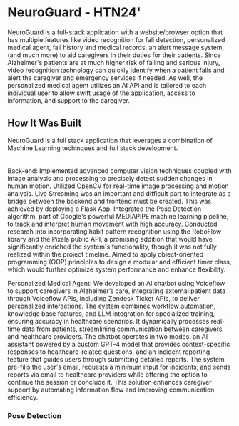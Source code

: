 <h1>NeuroGuard - HTN24'</h1>

<p>NeuroGuard is a full-stack application with a website/browser option that has multiple features like video recognition for fall detection, personalized medical agent, fall history and medical records, an alert message system, (and much more) to aid caregivers in their duties for their patients. Since Alzheimer's patients are at much higher risk of falling and serious injury, video recognition technology can quickly identify when a patient falls and alert the caregiver and emergency services if needed. As well, the personalized medical agent utilizes an AI API and is tailored to each individual user to allow swift usage of the application, access to information, and support to the caregiver.</p>

<h2>How It Was Built</h2>

<p>NeuroGuard is a full stack application that leverages a combination of Machine Learning techinques and full stack development. <br></br> <br>Back-end: Implemented advanced computer vision techniques coupled with image analysis and processing to precisely detect sudden changes in human motion. Utilized OpenCV for real-time image processing and motion analysis. Live Streaming was an important and difficult part to integrate as a bridge between the backend and frontend must be created. This was achieved by deploying a Flask App. Integrated the Pose Detection algorithm, part of Google's powerful MEDIAPIPE machine learning pipeline, to track and interpret human movement with high accuracy. Conducted research into incorporating habit pattern recognition using the RoboFlow library and the Pixela public API, a promising addition that would have significantly enriched the system's functionality, though it was not fully realized within the project timeline. Aimed to apply object-oriented programming (OOP) principles to design a modular and efficient timer class, which would further optimize system performance and enhance flexibility.</br></p>

<p>Personalized Medical Agent: We developed an AI chatbot using Voiceflow to support caregivers in Alzheimer’s care, integrating external patient data through Voiceflow APIs, including Zendesk Ticket APIs, to deliver personalized interactions. The system combines workflow automation, knowledge base features, and LLM integration for specialized training, ensuring accuracy in healthcare scenarios. It dynamically processes real-time data from patients, streamlining communication between caregivers and healthcare providers. The chatbot operates in two modes: an AI assistant powered by a custom GPT-4 model that provides context-specific responses to healthcare-related questions, and an incident reporting feature that guides users through submitting detailed reports. The system pre-fills the user's email, requests a minimum input for incidents, and sends reports via email to healthcare providers while offering the option to continue the session or conclude it. This solution enhances caregiver support by automating information flow and improving communication efficiency.</p>

<h3>Pose Detection</h3>





